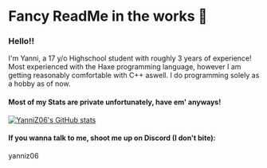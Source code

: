 # Fancy ReadMe in the works 🚧
### Hello!!
I'm Yanni, a 17 y/o Highschool student with roughly 3 years of experience!
Most experienced with the Haxe programming language, however I am getting reasonably comfortable with C++ aswell.
I do programming solely as a hobby as of now.

#### Most of my Stats are private unfortunately, have em' anyways!
[![YanniZ06's GitHub stats](https://github-readme-stats.vercel.app/api?username=YanniZ06)](https://github.com/anuraghazra/github-readme-stats)

#### If you wanna talk to me, shoot me up on Discord (I don't bite):
yanniz06
